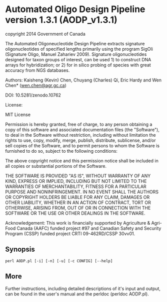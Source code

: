 Automated Oligo Design Pipeline version 1.3.1 (AODP_v1.3.1)
=========================================================
copyright 2014 Government of Canada

The Automated Oligoneucleotide Design Pipeline extracts signature oligonucleotides of specified lengths primarily using the program SigOli (Signature Oligo, Manuel Zahariev 2009). 
Signature oligonucleotides designed for taxon groups of interest, can be used 1) to construct DNA arrays for hybridization; or 2) for in silico probing of species with great accuracy from NGS databases.

Authors: Kaisheng (Kevin) Chen, Chuyang (Charles) Qi, Eric Hardy and Wen Chen* (wen.chen@agr.gc.ca)

DOI: 10.5281/zenodo.10762

License:

MIT License

Permission is hereby granted, free of charge, to any person obtaining a copy of this software and associated documentation files (the "Software"), to deal in the Software without restriction, including without limitation the rights to use, copy, modify, merge, publish, distribute, sublicense, and/or sell copies of the Software, and to permit persons to whom the Software is furnished to do so, subject to the following conditions:

The above copyright notice and this permission notice shall be included in all copies or substantial portions of the Software.

THE SOFTWARE IS PROVIDED "AS IS", WITHOUT WARRANTY OF ANY KIND, EXPRESS OR IMPLIED, INCLUDING BUT NOT LIMITED TO THE WARRANTIES OF MERCHANTABILITY, FITNESS FOR A PARTICULAR PURPOSE AND NONINFRINGEMENT. IN NO EVENT SHALL THE AUTHORS OR COPYRIGHT HOLDERS BE LIABLE FOR ANY CLAIM, DAMAGES OR OTHER LIABILITY, WHETHER IN AN ACTION OF CONTRACT, TORT OR OTHERWISE, ARISING FROM, OUT OF OR IN CONNECTION WITH THE SOFTWARE OR THE USE OR OTHER DEALINGS IN THE SOFTWARE.

Acknowledgement: This work is financially supported by Agriculture & Agri-Food Canada (AAFC) funded project #97 and Canadian Safety and Security Program (CSSP) funded project CRTI 09-462RD/CSSP 30vv01.


Synopsis
--------

	perl AODP.pl [-i] [-n] [-u] [-c CONFIG] [--help]

More
----

Further instructions, including detailed descriptions of it's input and output, can be found in the 
user's manual and the perldoc (perldoc AODP.pl).




